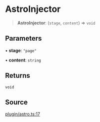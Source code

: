 # AstroInjector

> **AstroInjector**: (`stage`, `content`) => `void`

## Parameters

• **stage**: `"page"`

• **content**: `string`

## Returns

`void`

## Source

[plugin/astro.ts:17](https://github.com/Elringus/Imgit/blob/f5cda02/src/plugin/astro.ts#L17)
